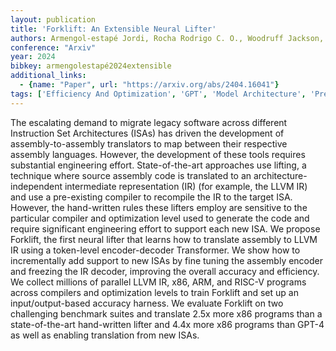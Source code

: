 ```yaml
---
layout: publication
title: 'Forklift: An Extensible Neural Lifter'
authors: Armengol-estapé Jordi, Rocha Rodrigo C. O., Woodruff Jackson, Minervini Pasquale, O'boyle Michael F. P.
conference: "Arxiv"
year: 2024
bibkey: armengolestapé2024extensible
additional_links:
  - {name: "Paper", url: "https://arxiv.org/abs/2404.16041"}
tags: ['Efficiency And Optimization', 'GPT', 'Model Architecture', 'Pretraining Methods', 'Reinforcement Learning', 'Tools', 'Transformer']
---
```

The escalating demand to migrate legacy software across different Instruction
Set Architectures (ISAs) has driven the development of assembly-to-assembly
translators to map between their respective assembly languages. However, the
development of these tools requires substantial engineering effort.
State-of-the-art approaches use lifting, a technique where source assembly code
is translated to an architecture-independent intermediate representation (IR)
(for example, the LLVM IR) and use a pre-existing compiler to recompile the IR
to the target ISA. However, the hand-written rules these lifters employ are
sensitive to the particular compiler and optimization level used to generate
the code and require significant engineering effort to support each new ISA. We
propose Forklift, the first neural lifter that learns how to translate assembly
to LLVM IR using a token-level encoder-decoder Transformer. We show how to
incrementally add support to new ISAs by fine tuning the assembly encoder and
freezing the IR decoder, improving the overall accuracy and efficiency. We
collect millions of parallel LLVM IR, x86, ARM, and RISC-V programs across
compilers and optimization levels to train Forklift and set up an
input/output-based accuracy harness. We evaluate Forklift on two challenging
benchmark suites and translate 2.5x more x86 programs than a state-of-the-art
hand-written lifter and 4.4x more x86 programs than GPT-4 as well as enabling
translation from new ISAs.
